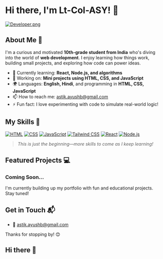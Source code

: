 # Hi there, I'm Lt-Col-ASY! 👋

[![Developer.png](https://i.postimg.cc/CxjVjgk3/Developer.png)](https://postimg.cc/zyXMr4d7)

## About Me 🚀

I'm a curious and motivated **10th-grade student from India** who's diving into the world of **web development**. I enjoy learning how things work, building small projects, and exploring how code can power ideas.

- 🌱 Currently learning: **React, Node.js, and algorithms**
- 🔭 Working on: **Mini projects using HTML, CSS, and JavaScript**
- 🌍 Languages: **English, Hindi**, and programming in **HTML, CSS, JavaScript**
- 📫 How to reach me: astik.ayushb@gmail.com
- ⚡ Fun fact: I love experimenting with code to simulate real-world logic!

## My Skills 🧠

[![HTML](https://img.shields.io/badge/-HTML-E34F26?style=flat-square&logo=html5&logoColor=white)](https://developer.mozilla.org/en-US/docs/Web/HTML)
[![CSS](https://img.shields.io/badge/CSS-purple?style=flat-square&logo=CSS&labelColor=purple)](https://developer.mozilla.org/en-US/docs/Web/CSS)
[![JavaScript](https://img.shields.io/badge/-JavaScript-F7DF1E?style=flat-square&logo=javascript&logoColor=black)](https://developer.mozilla.org/en-US/docs/Web/JavaScript)
[![Tailwind CSS](https://img.shields.io/badge/TailwindCSS-%2306B6D4?style=flat-square&logo=tailwindcss&logoColor=white)](https://tailwindcss.com/docs)
[![React](https://img.shields.io/badge/-React-61DAFB?style=flat-square&logo=react&logoColor=black)](https://nodejs.org/en/docs)
[![Node.js](https://img.shields.io/badge/-Node.js-339933?style=flat-square&logo=node.js&logoColor=white)](https://nodejs.org/en/docs)

> *This is just the beginning—more skills to come as I keep learning!*

## Featured Projects 💻

### Coming Soon...

I'm currently building up my portfolio with fun and educational projects. Stay tuned!

## Get in Touch 📬

- 📧 astik.ayushb@gmail.com

Thanks for stopping by! 😊
## Hi there 👋

<!--
**Lt-Col-ASY/Lt-Col-ASY** is a ✨ _special_ ✨ repository because its `README.md` (this file) appears on your GitHub profile.

Here are some ideas to get you started:

- 🔭 I’m currently working on ...
- 🌱 I’m currently learning ...
- 👯 I’m looking to collaborate on ...
- 🤔 I’m looking for help with ...
- 💬 Ask me about ...
- 📫 How to reach me: ...
- 😄 Pronouns: ...
- ⚡ Fun fact: ...
-->
